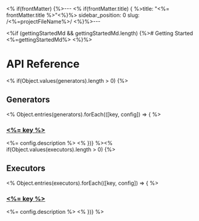 <% if(frontMatter) {%>---
<% if(frontMatter.title) { %>title: "<%= frontMatter.title %>"<%}%>
sidebar_position: 0
slug: /<%=projectFileName%>/
<%}%>---

<%if (gettingStartedMd && gettingStartedMd.length) {%># Getting Started
<%=gettingStartedMd%>
<%}%>

# API Reference

<% if(Object.values(generators).length > 0) {%>

## Generators

<% Object.entries(generators).forEach(([key, config]) => { %>

### [<%= key %>](./generators/<%=key%>.md)

<%= config.description %>
<% })} %><% if(Object.values(executors).length > 0) {%>

## Executors

<% Object.entries(executors).forEach(([key, config]) => { %>

### [<%= key %>](./executors/<%=key%>.md)

<%= config.description %>
<% })} %>

